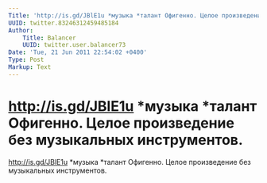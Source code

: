 ```yaml
---
Title: 'http://is.gd/JBlE1u *музыка *талант Офигенно. Целое произведение без музыкальных инструментов.'
UUID: twitter.83246312459485184
Author:
    Title: Balancer
    UUID: twitter.user.balancer73
Date: 'Tue, 21 Jun 2011 22:54:02 +0400'
Type: Post
Markup: Text
---
```


# http://is.gd/JBlE1u *музыка *талант Офигенно. Целое произведение без музыкальных инструментов.

http://is.gd/JBlE1u *музыка *талант Офигенно. Целое
произведение без музыкальных инструментов.